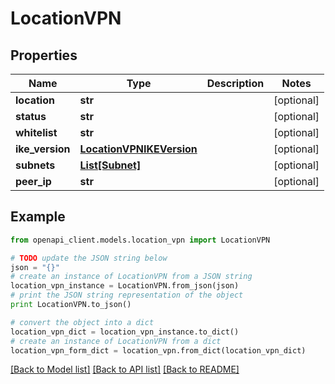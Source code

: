# LocationVPN


## Properties

Name | Type | Description | Notes
------------ | ------------- | ------------- | -------------
**location** | **str** |  | [optional] 
**status** | **str** |  | [optional] 
**whitelist** | **str** |  | [optional] 
**ike_version** | [**LocationVPNIKEVersion**](LocationVPNIKEVersion.md) |  | [optional] 
**subnets** | [**List[Subnet]**](Subnet.md) |  | [optional] 
**peer_ip** | **str** |  | [optional] 

## Example

```python
from openapi_client.models.location_vpn import LocationVPN

# TODO update the JSON string below
json = "{}"
# create an instance of LocationVPN from a JSON string
location_vpn_instance = LocationVPN.from_json(json)
# print the JSON string representation of the object
print LocationVPN.to_json()

# convert the object into a dict
location_vpn_dict = location_vpn_instance.to_dict()
# create an instance of LocationVPN from a dict
location_vpn_form_dict = location_vpn.from_dict(location_vpn_dict)
```
[[Back to Model list]](../README.md#documentation-for-models) [[Back to API list]](../README.md#documentation-for-api-endpoints) [[Back to README]](../README.md)


